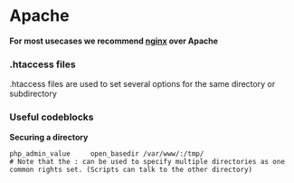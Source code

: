 # Apache
**For most usecases we recommend [nginx](nginx.md) over Apache**


### .htaccess files

.htaccess files are used to set several options for the same directory or subdirectory

### Useful codeblocks

**Securing a directory**

    php_admin_value     open_basedir /var/www/:/tmp/
    # Note that the : can be used to specify multiple directories as one common rights set. (Scripts can talk to the other directory)